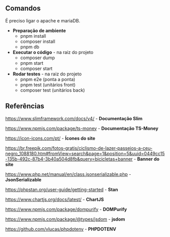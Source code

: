 ## Comandos
É preciso ligar o apache e mariaDB.
- **Preparação de ambiente** 
    - pnpm install
    - composer install
    - pnpm db
- **Executar o código** -  na raiz do projeto
    - composer dump
    - pnpm start
    - composer start
- **Rodar testes** - na raiz do projeto
    - pnpm e2e (ponta a ponta)
    - pnpm test (unitários front)
    - composer test (unitários back)

## Referências
https://www.slimframework.com/docs/v4/ - **Documentação Slim**

https://www.npmjs.com/package/ts-money - **Documentação TS-Money**

https://icon-icons.com/pt/ - **Ícones do site**

https://br.freepik.com/fotos-gratis/ciclismo-de-lazer-passeios-a-ceu-negro_1088180.htm#fromView=search&page=1&position=5&uuid=0449cc15-135b-492c-87b4-3b40a504d8fb&query=bicicletas+banner - **Banner do site**

https://www.php.net/manual/en/class.jsonserializable.php - **JsonSerializable**

https://phpstan.org/user-guide/getting-started - **Stan**

https://www.chartjs.org/docs/latest/ - **ChartJS**

https://www.npmjs.com/package/dompurify - **DOMPurify**

https://www.npmjs.com/package/@types/jsdom - **jsdom**

https://github.com/vlucas/phpdotenv - **PHPDOTENV**
